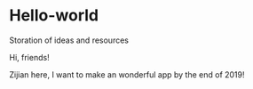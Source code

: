 # Hello-world
Storation of ideas and resources

Hi, friends!

Zijian here, I want to make an wonderful app by the end of 2019!
